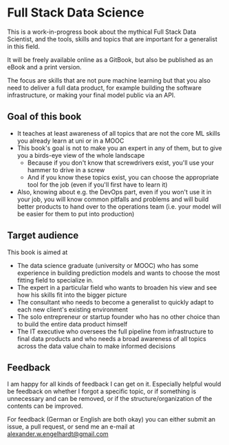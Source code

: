 # Full Stack Data Science

This is a work-in-progress book about the mythical Full Stack Data Scientist,
and the tools, skills and topics that are important for a generalist in this
field.

It will be freely available online as a GitBook, but also be published as an eBook and a print version.

The focus are skills that are not pure machine learning but that you also need to deliver a full data product, for example building the software infrastructure, or making your final model public via an API.

## Goal of this book

- It teaches at least awareness of all topics that are not the core ML skills you already learn at uni or in a MOOC
- This book's goal is not to make you an expert in any of them, but to give you a birds-eye view of the whole landscape
    - Because if you don't know that screwdrivers exist, you'll use your hammer to drive in a screw
    - And if you know these topics exist, you can choose the appropriate tool for the job (even if you'll first have to learn it)
- Also, knowing about e.g. the DevOps part, even if you won't use it in your job, you will know common pitfalls and problems and will build better products to hand over to the operations team (i.e. your model will be easier for them to put into production)

## Target audience

This book is aimed at

- The data science graduate (university or MOOC) who has some experience in     building prediction models and wants to choose the most fitting field to specialize in.
- The expert in a particular field who wants to broaden his view and see how his skills fit into the bigger picture
- The consultant who needs to become a generalist to quickly adapt to each new client's existing environment
- The solo entrepreneur or startup founder who has no other choice than to    build the entire data product himself
- The IT executive who oversees the full pipeline from infrastructure to final    data products and who needs a broad awareness of all topics across the data value chain to make informed decisions

## Feedback

I am happy for all kinds of feedback I can get on it. Especially helpful would be feedback on whether I forgot a specific topic, or if something is unnecessary and can be removed, or if the structure/organization of the contents can be improved.

For feedback (German or English are both okay) you can either submit an issue, a pull request, or send me an e-mail at alexander.w.engelhardt@gmail.com
